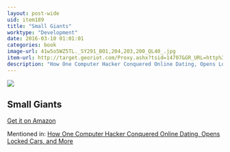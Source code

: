 ```yaml
---
layout: post-wide
uid: item189
title: "Small Giants"
worktype: "Development"
date: 2016-03-10 01:01:01
categories: book
image-url: 41w5o5WZ5TL._SY291_BO1,204,203,200_QL40_.jpg
item-url: http://target.georiot.com/Proxy.ashx?tsid=14707&GR_URL=http%3A%2F%2Fwww.amazon.com%2FSmall-Giants-Companies-Choose-Instead%2Fdp%2F1591841496%2F
description: "How One Computer Hacker Conquered Online Dating, Opens Locked Cars, and More"
---
```

<a href="http://target.georiot.com/Proxy.ashx?tsid=14707&GR_URL=http%3A%2F%2Fwww.amazon.com%2FSmall-Giants-Companies-Choose-Instead%2Fdp%2F1591841496%2F" target="blank"><img src="../../../../img/thumbs/41w5o5WZ5TL._SY291_BO1,204,203,200_QL40_.jpg" class="prod-img"></a>
<h2>Small Giants</h2>
<p><a href="http://target.georiot.com/Proxy.ashx?tsid=14707&GR_URL=http%3A%2F%2Fwww.amazon.com%2FSmall-Giants-Companies-Choose-Instead%2Fdp%2F1591841496%2F" target="blank">Get it on Amazon</a><p>
<p>Mentioned in: <a href="http://fourhourworkweek.com/2015/05/02/samy-kamkar/" target="blank">How One Computer Hacker Conquered Online Dating, Opens Locked Cars, and More</a></p>
